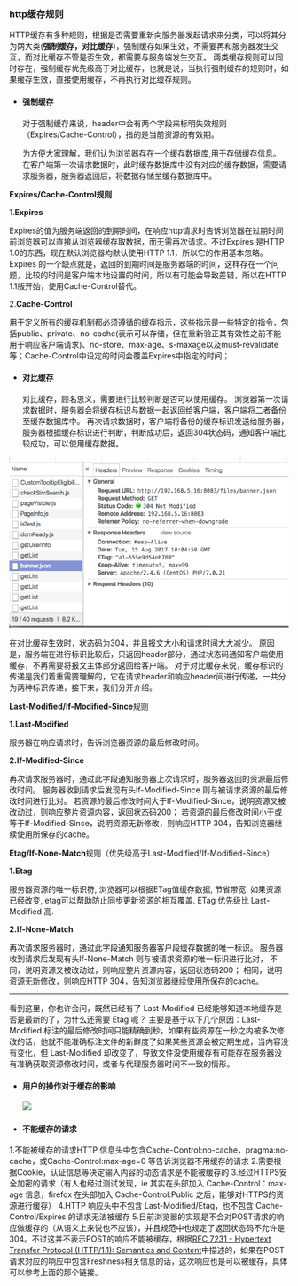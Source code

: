 ### http缓存规则

​	HTTP缓存有多种规则，根据是否需要重新向服务器发起请求来分类，可以将其分为两大类(**强制缓存，对比缓存**)，强制缓存如果生效，不需要再和服务器发生交互，而对比缓存不管是否生效，都需要与服务端发生交互。
两类缓存规则可以同时存在，强制缓存优先级高于对比缓存，也就是说，当执行强制缓存的规则时，如果缓存生效，直接使用缓存，不再执行对比缓存规则。

* #### 强制缓存

  对于强制缓存来说，header中会有两个字段来标明失效规则（Expires/Cache-Control），指的是当前资源的有效期。

  为方便大家理解，我们认为浏览器存在一个缓存数据库,用于存储缓存信息。
  在客户端第一次请求数据时，此时缓存数据库中没有对应的缓存数据，需要请求服务器，服务器返回后，将数据存储至缓存数据库中。

 **Expires/Cache-Control规则**

1.**Expires**

​	Expires的值为服务端返回的到期时间，在响应http请求时告诉浏览器在过期时间前浏览器可以直接从浏览器缓存取数据，而无需再次请求。不过Expires 是HTTP 1.0的东西，现在默认浏览器均默认使用HTTP 1.1，所以它的作用基本忽略。Expires 的一个缺点就是，返回的到期时间是服务器端的时间，这样存在一个问题，比较的时间是客户端本地设置的时间，所以有可能会导致差错，所以在HTTP 1.1版开始，使用Cache-Control替代。

2.**Cache-Control**

​	用于定义所有的缓存机制都必须遵循的缓存指示，这些指示是一些特定的指令，包括public、private、no-cache(表示可以存储，但在重新验正其有效性之前不能用于响应客户端请求)、no-store、max-age、s-maxage以及must-revalidate等；Cache-Control中设定的时间会覆盖Expires中指定的时间；

* #### 对比缓存

  对比缓存，顾名思义，需要进行比较判断是否可以使用缓存。
  浏览器第一次请求数据时，服务器会将缓存标识与数据一起返回给客户端，客户端将二者备份至缓存数据库中。
  再次请求数据时，客户端将备份的缓存标识发送给服务器，服务器根据缓存标识进行判断，判断成功后，返回304状态码，通知客户端比较成功，可以使用缓存数据。

![](../images/http03.png)

在对比缓存生效时，状态码为304，并且报文大小和请求时间大大减少。
原因是，服务端在进行标识比较后，只返回header部分，通过状态码通知客户端使用缓存，不再需要将报文主体部分返回给客户端。
对于对比缓存来说，缓存标识的传递是我们着重需要理解的，它在请求header和响应header间进行传递，一共分为两种标识传递，接下来，我们分开介绍。



**Last-Modified/If-Modified-Since**规则

**1.Last-Modified**

服务器在响应请求时，告诉浏览器资源的最后修改时间。

**2.If-Modified-Since**

再次请求服务器时，通过此字段通知服务器上次请求时，服务器返回的资源最后修改时间。
服务器收到请求后发现有头If-Modified-Since 则与被请求资源的最后修改时间进行比对。
若资源的最后修改时间大于If-Modified-Since，说明资源又被改动过，则响应整片资源内容，返回状态码200；
若资源的最后修改时间小于或等于If-Modified-Since，说明资源无新修改，则响应HTTP 304，告知浏览器继续使用所保存的cache。



**Etag/If-None-Match**规则（优先级高于Last-Modified/If-Modified-Since）

**1.Etag**

服务器资源的唯一标识符, 浏览器可以根据ETag值缓存数据, 节省带宽. 如果资源已经改变, etag可以帮助防止同步更新资源的相互覆盖. ETag 优先级比 Last-Modified 高.

**2.If-None-Match**

再次请求服务器时，通过此字段通知服务器客户段缓存数据的唯一标识。
服务器收到请求后发现有头If-None-Match 则与被请求资源的唯一标识进行比对，
不同，说明资源又被改动过，则响应整片资源内容，返回状态码200；
相同，说明资源无新修改，则响应HTTP 304，告知浏览器继续使用所保存的cache。

****

看到这里，你也许会问，既然已经有了 Last-Modified 已经能够知道本地缓存是否是最新的了，为什么还需要 Etag 呢？
主要是基于以下几个原因：Last-Modified 标注的最后修改时间只能精确到秒，如果有些资源在一秒之内被多次修改的话，他就不能准确标注文件的新鲜度了如果某些资源会被定期生成，当内容没有变化，但 Last-Modified 却改变了，导致文件没使用缓存有可能存在服务器没有准确获取资源修改时间，或者与代理服务器时间不一致的情形。



* #### 用户的操作对于缓存的影响

  ![](D:../images/http04.png)

* #### 不能缓存的请求

1.不能被缓存的请求HTTP 信息头中包含Cache-Control:no-cache，pragma:no-cache，或Cache-Control:max-age=0 等告诉浏览器不用缓存的请求
2.需要根据Cookie，认证信息等决定输入内容的动态请求是不能被缓存的
3.经过HTTPS安全加密的请求（有人也经过测试发现，ie 其实在头部加入 Cache-Control：max-age 信息，firefox 在头部加入 Cache-Control:Public 之后，能够对HTTPS的资源进行缓存）
4.HTTP 响应头中不包含 Last-Modified/Etag，也不包含 Cache-Control/Expires 的请求无法被缓存
5.目前浏览器的实现是不会对POST请求的响应做缓存的（从语义上来说也不应该），并且规范中也规定了返回状态码不允许是304。不过这并不表示POST的响应不能被缓存，根据[RFC 7231 - Hypertext Transfer Protocol (HTTP/1.1): Semantics and Content](https://link.zhihu.com/?target=https://tools.ietf.org/html/rfc7231#section-4.3.3)中描述的，如果在POST请求对应的响应中包含Freshness相关信息的话，这次响应也是可以被缓存，具体可以参考上面的那个链接。